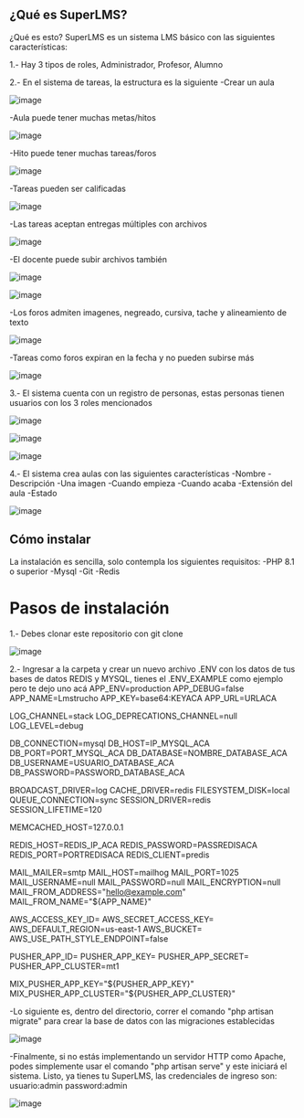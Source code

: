 ## ¿Qué es SuperLMS?
¿Qué es esto?
SuperLMS es un sistema LMS básico con las siguientes características:

1.- Hay 3 tipos de roles, Administrador, Profesor, Alumno

2.- En el sistema de tareas, la estructura es la siguiente
    -Crear un aula
    
   ![image](https://user-images.githubusercontent.com/64380067/175926482-54edaa5d-9c38-4055-934c-6a858aa7137f.png) 
    
   -Aula puede tener muchas metas/hitos
    
   ![image](https://user-images.githubusercontent.com/64380067/175926538-85ccfbff-5e1d-4129-992f-2526cbc35dc0.png) 
    
   -Hito puede tener muchas tareas/foros
    
   ![image](https://user-images.githubusercontent.com/64380067/175926576-c92b4129-04f4-4c0c-856f-e3efbc12a8ab.png) 
    
   -Tareas pueden ser calificadas
    
   ![image](https://user-images.githubusercontent.com/64380067/175926658-8dd4b436-4bca-4953-823b-ed5eaa0a7c7d.png) 
   
   -Las tareas aceptan entregas múltiples con archivos
    
   ![image](https://user-images.githubusercontent.com/64380067/175926755-5a9ff125-d1d6-4381-bf32-c6a25a27b5fa.png) 
    
   -El docente puede subir archivos también
    
   ![image](https://user-images.githubusercontent.com/64380067/175926816-d1f9eb50-9fad-45b8-9808-ebbbec655576.png) 
    
   ![image](https://user-images.githubusercontent.com/64380067/175926856-e57fc955-cb62-4a82-8e61-6eef32c312ea.png) 
    
   -Los foros admiten imagenes, negreado, cursiva, tache y alineamiento de texto
    
   ![image](https://user-images.githubusercontent.com/64380067/175926984-b5a05de2-c7ee-4402-ada1-88085ab984fd.png) 
    
   -Tareas como foros expiran en la fecha y no pueden subirse más
    
   ![image](https://user-images.githubusercontent.com/64380067/175927073-ace8d3c8-25c1-48eb-bdfc-5cb6629ec3c7.png) 
    

3.- El sistema cuenta con un registro de personas, estas personas tienen usuarios con los 3 roles mencionados

![image](https://user-images.githubusercontent.com/64380067/175926360-d71fecad-3547-43b2-92e6-5834edb4edff.png)

![image](https://user-images.githubusercontent.com/64380067/175926401-9f9b3c46-6dd8-4a93-93b9-786278fe4aa0.png)

![image](https://user-images.githubusercontent.com/64380067/175926414-f02fc00f-9dce-438e-896d-2a985eafce96.png)


4.- El sistema crea aulas con las siguientes características 
-Nombre
-Descripción
-Una imagen
-Cuando empieza
-Cuando acaba
-Extensión del aula
-Estado

![image](https://user-images.githubusercontent.com/64380067/175926322-8a5c7855-ed1d-4653-ad5c-555ffcf475b8.png)

## Cómo instalar
La instalación es sencilla, solo contempla los siguientes requisitos: 
-PHP 8.1 o superior
-Mysql
-Git
-Redis
# Pasos de instalación
1.- Debes clonar este repositorio con git clone

![image](https://user-images.githubusercontent.com/64380067/175927343-9f296deb-dde1-4d3a-bc22-8b7120103194.png)

2.- Ingresar a la carpeta y crear un nuevo archivo .ENV con los datos de tus bases de datos REDIS y MYSQL, tienes el .ENV_EXAMPLE como ejemplo pero te dejo uno acá
APP_ENV=production
APP_DEBUG=false
APP_NAME=Lmstrucho
APP_KEY=base64:KEYACA
APP_URL=URLACA

LOG_CHANNEL=stack
LOG_DEPRECATIONS_CHANNEL=null
LOG_LEVEL=debug

DB_CONNECTION=mysql
DB_HOST=IP_MYSQL_ACA
DB_PORT=PORT_MYSQL_ACA
DB_DATABASE=NOMBRE_DATABASE_ACA
DB_USERNAME=USUARIO_DATABASE_ACA
DB_PASSWORD=PASSWORD_DATABASE_ACA

BROADCAST_DRIVER=log
CACHE_DRIVER=redis
FILESYSTEM_DISK=local
QUEUE_CONNECTION=sync
SESSION_DRIVER=redis
SESSION_LIFETIME=120

MEMCACHED_HOST=127.0.0.1

REDIS_HOST=REDIS_IP_ACA
REDIS_PASSWORD=PASSREDISACA
REDIS_PORT=PORTREDISACA
REDIS_CLIENT=predis

MAIL_MAILER=smtp
MAIL_HOST=mailhog
MAIL_PORT=1025
MAIL_USERNAME=null
MAIL_PASSWORD=null
MAIL_ENCRYPTION=null
MAIL_FROM_ADDRESS="hello@example.com"
MAIL_FROM_NAME="${APP_NAME}"

AWS_ACCESS_KEY_ID=
AWS_SECRET_ACCESS_KEY=
AWS_DEFAULT_REGION=us-east-1
AWS_BUCKET=
AWS_USE_PATH_STYLE_ENDPOINT=false

PUSHER_APP_ID=
PUSHER_APP_KEY=
PUSHER_APP_SECRET=
PUSHER_APP_CLUSTER=mt1

MIX_PUSHER_APP_KEY="${PUSHER_APP_KEY}"
MIX_PUSHER_APP_CLUSTER="${PUSHER_APP_CLUSTER}"

-Lo siguiente es, dentro del directorio, correr el comando "php artisan migrate" para crear la base de datos con las migraciones establecidas

![image](https://user-images.githubusercontent.com/64380067/175929212-e1a5e96f-1268-4ba6-a2c8-66a95228ef7c.png)

-Finalmente, si no estás implementando un servidor HTTP como Apache, podes simplemente usar el comando "php artisan serve" y este iniciará el sistema.
Listo, ya tienes tu SuperLMS, las credenciales de ingreso son:
usuario:admin
password:admin

![image](https://user-images.githubusercontent.com/64380067/175930455-0f4393aa-6724-4f98-8cf3-b5f3bfbdd3a4.png)
